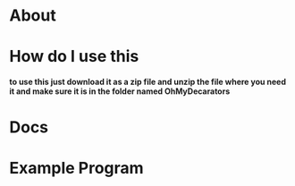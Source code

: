 # About
# How do I use this
#### to use this just download it as a zip file and unzip the file where you need it and make sure it is in the folder named OhMyDecarators
# Docs


# Example Program
